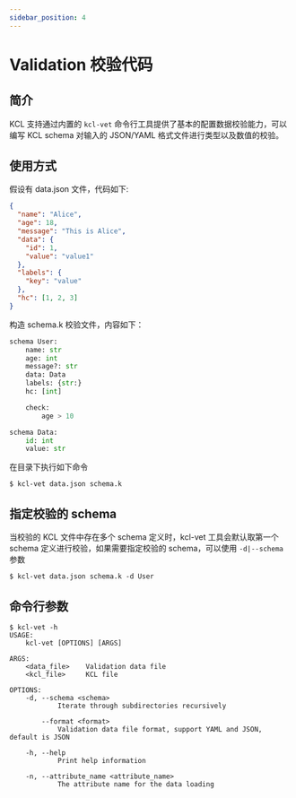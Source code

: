 ```yaml
---
sidebar_position: 4
---
```


# Validation 校验代码

## 简介

KCL 支持通过内置的 `kcl-vet` 命令行工具提供了基本的配置数据校验能力，可以编写 KCL schema 对输入的 JSON/YAML 格式文件进行类型以及数值的校验。

## 使用方式

假设有 data.json 文件，代码如下:

```json
{
  "name": "Alice",
  "age": 18,
  "message": "This is Alice",
  "data": {
    "id": 1,
    "value": "value1"
  },
  "labels": {
    "key": "value"
  },
  "hc": [1, 2, 3]
}
```

构造 schema.k 校验文件，内容如下：

```py
schema User:
    name: str
    age: int
    message?: str
    data: Data
    labels: {str:}
    hc: [int]

    check:
        age > 10

schema Data:
    id: int
    value: str
```

在目录下执行如下命令

```shell
$ kcl-vet data.json schema.k
```

## 指定校验的 schema

当校验的 KCL 文件中存在多个 schema 定义时，kcl-vet 工具会默认取第一个 schema 定义进行校验，如果需要指定校验的 schema，可以使用 `-d|--schema` 参数

```shell
$ kcl-vet data.json schema.k -d User
```

## 命令行参数

```shell
$ kcl-vet -h
USAGE:
    kcl-vet [OPTIONS] [ARGS]

ARGS:
    <data_file>    Validation data file
    <kcl_file>     KCL file

OPTIONS:
    -d, --schema <schema>
            Iterate through subdirectories recursively

        --format <format>
            Validation data file format, support YAML and JSON, default is JSON

    -h, --help
            Print help information

    -n, --attribute_name <attribute_name>
            The attribute name for the data loading
```
